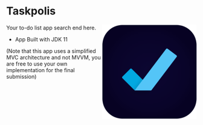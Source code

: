 # Taskpolis

<img src="https://raw.githubusercontent.com/MADHack-Agon/.github/main/img/app_icon.svg" align="right"
     alt="Size Limit logo by Anton Lovchikov" width="250">

Your to-do list app search end here.

- App Built with JDK 11

(Note that this app uses a simplified MVC architecture and not MVVM, you are free to use your own implementation for the final submission)
